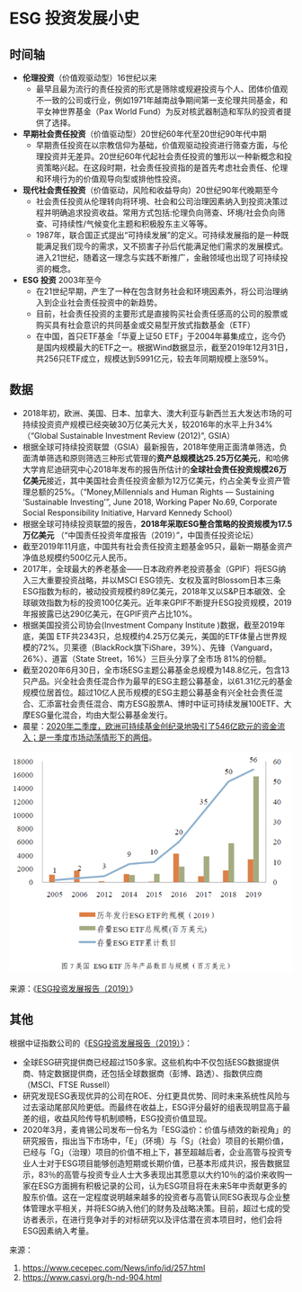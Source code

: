 # ESG 投资发展小史

## 时间轴

- **伦理投资**（价值观驱动型）16世纪以来
  - 最早且最为流行的责任投资的形式是筛除或规避投资与个人、团体价值观不一致的公司或行业，例如1971年越南战争期间第一支伦理共同基金，和平女神世界基金（Pax World Fund）为反对核武器制造和军队的投资者提供了选择。
- **早期社会责任投资**（价值驱动型）20世纪60年代至20世纪90年代中期
  - 早期责任投资在以宗教信仰为基础，价值观驱动投资进行筛查方面，与伦理投资并无差异。20世纪60年代起社会责任投资的雏形以一种新概念和投资策略兴起。在这段时期，社会责任投资指的是首先考虑社会责任、伦理和环境行为的价值观导向型或排他性投资。
- **现代社会责任投资**（价值驱动，风险和收益导向）20世纪90年代晚期至今
  - 社会责任投资从伦理转向将环境、社会和公司治理因素纳入到投资决策过程并明确追求投资收益。常用方式包括:伦理负向筛查、环境/社会负向筛查、可持续性/气候变化主题和积极股东主义等等。
  - 1987年，联合国正式提出“可持续发展”的定义。可持续发展指的是一种既能满足我们现今的需求，又不损害子孙后代能满足他们需求的发展模式。进入21世纪，随着这一理念与实践不断推广，金融领域也出现了可持续投资的概念。
- **ESG 投资** 2003年至今
  - 在21世纪早期，产生了一种在包含财务社会和环境因素外，将公司治理纳入到企业社会责任投资中的新趋势。
  - 目前，社会责任投资的主要形式是直接购买社会责任感高的公司的股票或购买具有社会意识的共同基金或交易型开放式指数基金（ETF）
  - 在中国，首只ETF基金「华夏上证50 ETF」于2004年募集成立，迄今仍是国内规模最大的ETF之一。根据Wind数据显示，截至2019年12月31日，共256只ETF成立，规模达到5991亿元，较去年同期规模上涨59%。 

## 数据

- 2018年初，欧洲、美国、日本、加拿大、澳大利亚与新西兰五大发达市场的可持续投资资产规模已经突破30万亿美元大关，较2016年的水平上升34% （“Global Sustainable Investment Review (2012)", GSIA）
- 根据全球可持续投资联盟（GSIA）最新报告，2018年使用正面清单筛选，负面清单筛选和原则筛选三种形式管理的**资产总规模达25.25万亿美元**，和哈佛大学肯尼迪研究中心2018年发布的报告所估计的**全球社会责任投资规模26万亿美元**接近，其中美国社会责任投资金额为12万亿美元，约占全美专业资产管理总额的25%。（“Money,Millennials and Human Rights — Sustaining ‘Sustainable Investing’”, June 2018, Working Paper No.69, Corporate Social Responsibility Initiative, Harvard Kennedy School）
- 根据全球可持续投资联盟的报告，**2018年采取ESG整合策略的投资规模为17.5万亿美元** （“中国责任投资年度报告（2019）”，中国责任投资论坛）
- 截至2019年11月底，中国共有社会责任投资主题基金95只，最新一期基金资产净值总规模约500亿元人民币。
- 2017年，全球最大的养老基金——日本政府养老投资基金（GPIF）将ESG纳入三大重要投资战略，并以MSCI 
  ESG领先、女权及富时Blossom日本三条ESG指数为标的，被动投资规模约89亿美元，2018年又以S&P日本碳效、全球碳效指数为标的投资100亿美元。近年来GPIF不断提升ESG投资规模，2019年报披露已达290亿美元，在GPIF资产占比10%。
- 根据美国投资公司协会(Investment Company Institute )数据，截至2019年底，美国 ETF共2343只，总规模约4.25万亿美元，美国的ETF体量占世界规模的72%。贝莱德（BlackRock旗下iShare，39%）、先锋（Vanguard，26%）、道富（State Street，16%）三巨头分享了全市场 81%的份额。 
- 截至2020年6月30日，全市场ESG主题公募基金总规模为148.8亿元，包含13只产品。兴全社会责任混合作为最早的ESG主题公募基金，以61.31亿元的基金规模位居首位。超过10亿人民币规模的ESG主题公募基金有兴全社会责任混合、汇添富社会责任混合、南方ESG股票A、博时中证可持续发展100ETF、大摩ESG量化混合，均由大型公募基金发行。 
- 晨星：[2020年二季度，欧洲可持续基金创纪录地吸引了546亿欧元的资金流入；是一季度市场动荡情形下的两倍](https://mp.weixin.qq.com/s/l6mGrh5ory7rDK3MGgozSw)。

![2005-2019-US-ESG-ETF-toll](2005-2019-US-ESG-ETF-toll.png)

来源：《[ESG投资发展报告（2019）](about/ESG-investment-development-report-2019.pdf ':ignore')》

## 其他

根据中证指数公司的《[ESG投资发展报告（2019）](about/ESG-investment-development-report-2019.pdf ':ignore')》：

- 全球ESG研究提供商已经超过150多家。这些机构中不仅包括ESG数据提供商、特定数据提供商，还包括全球数据商（彭博、路透）、指数供应商（MSCI、FTSE Russell）
- 研究发现ESG表现优异的公司在ROE、分红更具优势、同时未来系统性风险与过去滚动尾部风险更低。而最终在收益上，ESG评分最好的组表现明显高于最差的组，收益风险传导机制顺畅，ESG投资价值显现。
- 2020年3月，麦肯锡公司发布一份名为「ESG溢价：价值与绩效的新视角」的研究报告，指出当下市场中，「E」（环境）与「S」（社会）项目的长期价值，已经与「G」（治理）项目的价值不相上下，甚至超越后者，企业高管与投资专业人士对于ESG项目能够创造短期或长期价值，已基本形成共识，报告数据显示，83％的高管与投资专业人士大多表现出其愿意以大约10％的溢价来收购一家在ESG方面拥有积极记录的公司，认为ESG项目将在未来5年中贡献更多的股东价值。这在一定程度说明越来越多的投资者与高管认同ESG表现与企业整体管理水平相关，并将ESG纳入他们的财务及战略决策。目前，超过七成的受访者表示，在进行竞争对手的对标研究以及评估潜在资本项目时，他们会将ESG因素纳入考量。

来源：

1. https://www.cecepec.com/News/info/id/257.html
2. https://www.casvi.org/h-nd-904.html